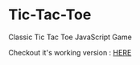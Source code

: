 # Tic-Tac-Toe

Classic Tic Tac Toe JavaScript Game

Checkout it's working version : [HERE](https://sidrai97.github.io/Tic-Tac-Toe)
